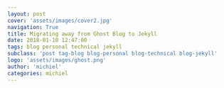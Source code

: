 ```yaml
---
layout: post
cover: 'assets/images/cover2.jpg'
navigation: True
title: Migrating away from Ghost Blog to Jekyll
date: 2018-01-10 12:47:00
tags: blog personal technical jekyll
subclass: 'post tag-blog blog-personal blog-technical blog-jekyll'
logo: 'assets/images/ghost.png'
author: 'michiel'
categories: michiel 
---
```



